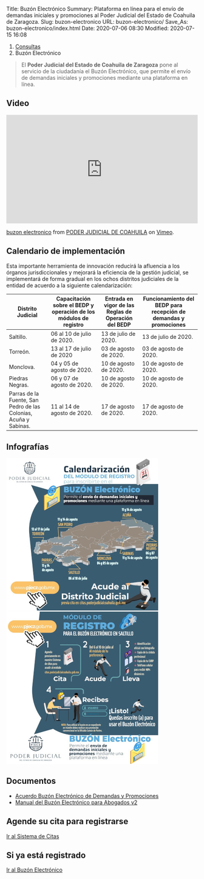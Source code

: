Title: Buzón Electrónico
Summary: Plataforma en línea para el envío de demandas iniciales y promociones al Poder Judicial del Estado de Coahuila de Zaragoza.
Slug: buzon-electronico
URL: buzon-electronico/
Save_As: buzon-electronico/index.html
Date: 2020-07-06 08:30
Modified: 2020-07-15 16:08


<nav aria-label="breadcrumb">
<ol class="breadcrumb">
<li class="breadcrumb-item"><a href="/consultas/">Consultas</a></li>
<li class="breadcrumb-item active" aria-current="page">Buzón Electrónico</li>
</ol>
</nav>

> El **Poder Judicial del Estado de Coahuila de Zaragoza** pone al servicio de la ciudadanía el Buzón Electrónico, que permite el envío de demandas iniciales y promociones mediante una plataforma en línea.

## Video

<div style="padding:56.6% 0 0 0;position:relative;"><iframe src="https://player.vimeo.com/video/435777217" style="position:absolute;top:0;left:0;width:100%;height:100%;" frameborder="0" allow="autoplay; fullscreen" allowfullscreen></iframe></div><script src="https://player.vimeo.com/api/player.js"></script>
<p><a href="https://vimeo.com/435777217">buzon  electronico</a> from <a href="https://vimeo.com/user103229504">PODER JUDICIAL DE COAHUILA</a> on <a href="https://vimeo.com">Vimeo</a>.</p>

## Calendario de implementación

Esta importante herramienta de innovación reducirá la afluencia a los órganos jurisdiccionales y mejorará la eficiencia de la gestión judicial, se implementará de forma gradual en los ochos distritos judiciales de la entidad de acuerdo a la siguiente calendarización:

<div class="card">
  <div class="card-body">
    <table class="table-responsive">
      <thead>
        <tr>
          <th>Distrito Judicial</th>
          <th>Capacitación sobre el BEDP y operación de los módulos de registro</th>
          <th>Entrada en vigor de las Reglas de Operación del BEDP</th>
          <th>Funcionamiento del BEDP para recepción de demandas y promociones</th>
        </tr>
      </thead>
      <tbody>
        <tr>
          <td>Saltillo.</td>
          <td>06 al 10 de julio de 2020.</td>
          <td>13 de julio de 2020.</td>
          <td>13 de julio de 2020.</td>
        </tr>
        <tr>
          <td>Torreón.</td>
          <td>13 al 17 de julio de 2020</td>
          <td>03 de agosto de 2020.</td>
          <td>03 de agosto de 2020.</td>
        </tr>
        <tr>
          <td>Monclova.</td>
          <td>04 y 05 de agosto de 2020.</td>
          <td>10 de agosto de 2020.</td>
          <td>10 de agosto de 2020.</td>
        </tr>
        <tr>
          <td>Piedras Negras.</td>
          <td>06 y 07 de agosto de 2020.</td>
          <td>10 de agosto de 2020.</td>
          <td>10 de agosto de 2020.</td>
        </tr>
        <tr>
          <td>Parras de la Fuente, San Pedro de las Colonias, Acuña y Sabinas.</td>
          <td>11 al 14 de agosto de 2020.</td>
          <td>17 de agosto de 2020.</td>
          <td>17 de agosto de 2020.</td>
        </tr>
      </tbody>
    </table>
  </div>
</div>

## Infografías

<div class="row">
<div class="col-md-6 mb-2"><a href="pjecz-buzon-electronico-calendarizacion-implementacion.jpg"><img class="img-fluid" src="pjecz-buzon-electronico-calendarizacion-implementacion-400x400.jpg"></a></div>
<div class="col-md-6 mb-2"><a href="pjecz-buzon-electronico-modulo-de-registro-saltillo.jpg"><img class="img-fluid" src="pjecz-buzon-electronico-modulo-de-registro-saltillo-400x400.jpg"></a></div>
</div>

## Documentos

- [Acuerdo Buzón Electrónico de Demandas y Promociones](../acuerdos-del-consejo/2020/2020-07-03-1300-acuerdo-buzon-electronico-de-demandas-y-promociones/)
- [Manual del Buzón Electrónico para Abogados v2](https://storage.googleapis.com/pjecz-gob-mx/Consultas/Buz%C3%B3n%20Electr%C3%B3nico/Manual%20del%20Buz%C3%B3n%20Electr%C3%B3nico%20abogados%20v2.pdf)

## Agende su cita para registrarse

<a class="btn btn-lg btn-outline-primary" href="https://citas.poderjudicialcoahuila.gob.mx" role="button">Ir al Sistema de Citas</a>

## Si ya está registrado

<a class="btn btn-lg btn-outline-primary" href="https://buzon.pjecz.gob.mx" role="button">Ir al Buzón Electrónico</a>
